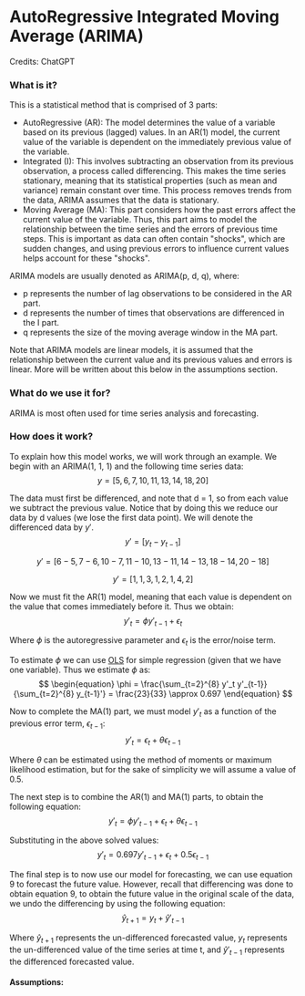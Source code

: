 # AutoRegressive Integrated Moving Average (ARIMA)

Credits: ChatGPT

### What is it?

This is a statistical method that is comprised of 3 parts:
* AutoRegressive (AR): The model determines the value of a variable based on its previous (lagged) values. In an AR(1) model, the current value of the variable is dependent on the immediately previous value of the variable.
* Integrated (I): This involves subtracting an observation from its previous observation, a process called differencing. This makes the time series stationary, meaning that its statistical properties (such as mean and variance) remain constant over time. This process removes trends from the data, ARIMA assumes that the data is stationary.
* Moving Average (MA): This part considers how the past errors affect the current value of the variable. Thus, this part aims to model the relationship between the time series and the errors of previous time steps. This is important as data can often contain "shocks", which are sudden changes, and using previous errors to influence current values helps account for these "shocks".

ARIMA models are usually denoted as ARIMA(p, d, q), where:
* p represents the number of lag observations to be considered in the AR part.
* d represents the number of times that observations are differenced in the I part.
* q represents the size of the moving average window in the MA part.

Note that ARIMA models are linear models, it is assumed that the relationship between the current value and its previous values and errors is linear. More will be written about this below in the assumptions section.

### What do we use it for?

ARIMA is most often used for time series analysis and forecasting.

### How does it work?

To explain how this model works, we will work through an example. We begin with an ARIMA(1, 1, 1) and the following time series data: 
$$
\begin{equation}
y = [5,6,7,10,11,13,14,18,20]
\end{equation}
$$

The data must first be differenced, and note that d = 1, so from each value we subtract the previous value. Notice that by doing this we reduce our data by d values (we lose the first data point). We will denote the differenced data by $y'$.
$$  
\begin{equation}
y' = [y_t-y_{t-1}]  
\end{equation}
$$

$$  
\begin{equation}
y' = [6−5,7−6,10−7,11−10,13−11,14−13,18−14,20−18]
\end{equation}
$$

$$  
\begin{equation}
y' =[1,1,3,1,2,1,4,2]
\end{equation}
$$

Now we must fit the AR(1) model, meaning that each value is dependent on the value that comes immediately before it. Thus we obtain:
$$  
\begin{equation}
y'_t = \phi y'_{t-1} + \epsilon_t
\end{equation}
$$

Where $\phi$ is the autoregressive parameter and $\epsilon_t$ is the error/noise term.

To estimate $\phi$ we can use [OLS](Ordinary%20Least%20Squares%20Regression%20(OLS).md) for simple regression (given that we have one variable). Thus we estimate $\phi$ as:
$$  
\begin{equation}
\phi = \frac{\sum_{t=2}^{8} y'_t y'_{t-1}}{\sum_{t=2}^{8} y_{t-1}'} = \frac{23}{33} \approx 0.697
\end{equation}
$$

Now to complete the MA(1) part, we must model $y'_t$ as a function of the previous error term, $\epsilon_{t-1}$:
$$  
\begin{equation}
y'_t = \epsilon_t + \theta\epsilon_{t-1}
\end{equation}
$$

Where $\theta$ can be estimated using the method of moments or maximum likelihood estimation, but for the sake of simplicity we will assume a value of 0.5.

The next step is to combine the AR(1) and MA(1) parts, to obtain the following equation:
$$  
\begin{equation}
y'_t = \phi y'_{t-1} + \epsilon_t + \theta\epsilon_{t-1}
\end{equation}
$$

Substituting in the above solved values:
$$  
\begin{equation}
y'_t = 0.697y'_{t-1} + \epsilon_t + 0.5\epsilon_{t-1}
\end{equation}
$$

The final step is to now use our model for forecasting, we can use equation 9 to forecast the future value. However, recall that differencing was done to obtain equation 9, to obtain the future value in the original scale of the data, we undo the differencing by using the following equation:
$$  
\begin{equation}
\hat{y}_{t+1} = y_t + \hat{y}'_{t-1}
\end{equation}
$$

Where $\hat{y}_{t+1}$ represents the un-differenced forecasted value, $y_t$ represents the un-differenced value of the time series at time t, and $\hat{y}'_{t-1}$ represents the differenced forecasted value.

#### Assumptions:
